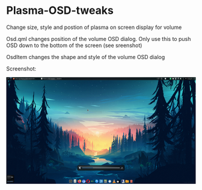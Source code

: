# Plasma-OSD-tweaks

Change size, style and postion of plasma on screen display for volume

Osd.qml changes position of the volume OSD dialog. Only use this to push OSD down to the bottom of the screen (see sreenshot)

OsdItem changes the shape and style of the volume OSD dialog

Screenshot:

![image](Screenshot.png)
